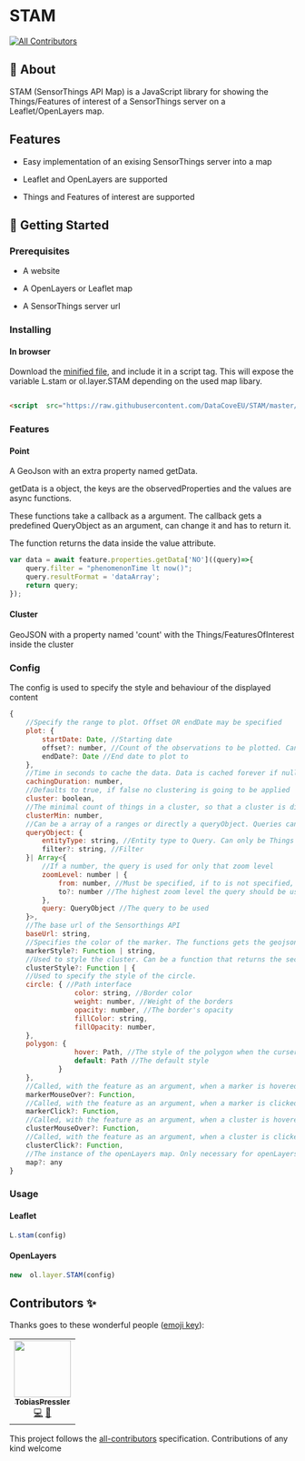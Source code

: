 
# STAM

<!-- ALL-CONTRIBUTORS-BADGE:START - Do not remove or modify this section -->

[![All Contributors](https://img.shields.io/badge/all_contributors-1-orange.svg?style=flat-square)](#contributors-)

<!-- ALL-CONTRIBUTORS-BADGE:END -->

  

## 🧐 About <a name = "about"></a>

  

STAM (SensorThings API Map) is a JavaScript library for showing the Things/Features of interest of a SensorThings server on a Leaflet/OpenLayers map.

  

## Features

  

* Easy implementation of an exising SensorThings server into a map

* Leaflet and OpenLayers are supported

* Things and Features of interest are supported

  

## 🏁 Getting Started <a name = "getting_started"></a>

  

### Prerequisites

  

* A website

* A OpenLayers or Leaflet map

* A SensorThings server url

  

### Installing

  

#### In browser

  

Download the [minified file](https://raw.githubusercontent.com/DataCoveEU/STAM/master/dist/stam.min.js), and include it in a script tag. This will expose the variable L.stam or ol.layer.STAM depending on the used map libary.

  

```html

<script  src="https://raw.githubusercontent.com/DataCoveEU/STAM/master/dist/stam.min.js"></script>

```

### Features

#### Point

A GeoJson with an extra property named getData. 

getData is a object, the keys are the observedProperties and the values are async functions.


These functions take a callback as a argument. The callback gets a predefined QueryObject as an argument, can change it and has to return it.

The function returns the data inside the value attribute. 

```js
var data = await feature.properties.getData['NO']((query)=>{
    query.filter = "phenomenonTime lt now()";
    query.resultFormat = 'dataArray';
    return query;
});
```

#### Cluster

GeoJSON with a property named 'count' with the Things/FeaturesOfInterest inside the cluster

### Config

The config is used to specify the style and behaviour of the displayed content
```js
{
	//Specify the range to plot. Offset OR endDate may be specified
	plot: {
		startDate: Date, //Starting date
		offset?: number, //Count of the observations to be plotted. Can be negative.
		endDate?: Date //End date to plot to
	},
	//Time in seconds to cache the data. Data is cached forever if null
	cachingDuration: number,
	//Defaults to true, if false no clustering is going to be applied
	cluster: boolean,
	//The minimal count of things in a cluster, so that a cluster is displayed
	clusterMin: number,
	//Can be a array of a ranges or directly a queryObject. Queries can be specified for given zoomlevels or ranges.
	queryObject: {
		entityType: string, //Entity type to Query. Can only be Things or FeaturesOfInterest
		filter?: string, //Filter
	}| Array<{
		//If a number, the query is used for only that zoom level
		zoomLevel: number | {
			from: number, //Must be specified, if to is not specified, the query is going to be used for every zoom level >= from
			to?: number //The highest zoom level the query should be used for
		},
		query: QueryObject //The query to be used
	}>,
	//The base url of the Sensorthings API
	baseUrl: string,
	//Specifies the color of the marker. The functions gets the geojson as a parameter and has to return the color. The function can be async
	markerStyle?: Function | string,
	//Used to style the cluster. Can be a function that returns the second specified interface
	clusterStyle?: Function | {
	//Used to specify the style of the circle. 
	circle: { //Path interface
				color: string, //Border color
				weight: number, //Weight of the borders
				opacity: number, //The border's opacity
				fillColor: string,
				fillOpacity: number,
	},
	polygon: {
				hover: Path, //The style of the polygon when the curser hovers over it
				default: Path //The default style
			}
	},
	//Called, with the feature as an argument, when a marker is hovered.
	markerMouseOver?: Function,
	//Called, with the feature as an argument, when a marker is clicked.
	markerClick?: Function,
	//Called, with the feature as an argument, when a cluster is hovered.
	clusterMouseOver?: Function,
	//Called, with the feature as an argument, when a cluster is clicked.
	clusterClick?: Function,
	//The instance of the openLayers map. Only necessary for openLayers. 
	map?: any
}
```  

### Usage

  

#### Leaflet

  

```js
L.stam(config)
```

  

#### OpenLayers

  

```js
new  ol.layer.STAM(config)
```

  

## Contributors ✨

  

Thanks goes to these wonderful people ([emoji key](https://allcontributors.org/docs/en/emoji-key)):

  

<!-- ALL-CONTRIBUTORS-LIST:START - Do not remove or modify this section -->

<!-- prettier-ignore-start -->

<!-- markdownlint-disable -->

<table>

<tr>

<td  align="center"><a  href="https://github.com/TobiasPressler"><img  src="https://avatars3.githubusercontent.com/u/47741525?v=4?s=100"  width="100px;"  alt=""/><br  /><sub><b>TobiasPressler</b></sub></a><br  /><a  href="https://github.com/DataCoveEU/STAM/commits?author=TobiasPressler"  title="Code">💻</a>  <a  href="https://github.com/DataCoveEU/STAM/commits?author=TobiasPressler"  title="Documentation">📖</a></td>

</tr>

</table>

  

<!-- markdownlint-enable -->

<!-- prettier-ignore-end -->

<!-- ALL-CONTRIBUTORS-LIST:END -->

  

This project follows the [all-contributors](https://github.com/all-contributors/all-contributors) specification. Contributions of any kind welcome